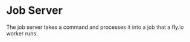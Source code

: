 # Job Server

The job server takes a command and processes it into a 
job that a fly.io worker runs.
